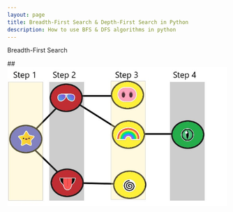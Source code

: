 ```yaml
---
layout: page
title: Breadth-First Search & Depth-First Search in Python
description: How to use BFS & DFS algorithms in python
---
```


Breadth-First Search

##![Image of BFS](images/BFS.jpg)

